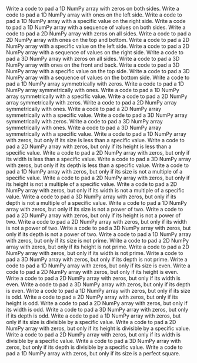 Write a code to pad a 1D NumPy array with zeros on both sides.
Write a code to pad a 1D NumPy array with ones on the left side.
Write a code to pad a 1D NumPy array with a specific value on the right side.
Write a code to pad a 1D NumPy array with a sequence of values on both sides.
Write a code to pad a 2D NumPy array with zeros on all sides.
Write a code to pad a 2D NumPy array with ones on the top and bottom.
Write a code to pad a 2D NumPy array with a specific value on the left side.
Write a code to pad a 2D NumPy array with a sequence of values on the right side.
Write a code to pad a 3D NumPy array with zeros on all sides.
Write a code to pad a 3D NumPy array with ones on the front and back.
Write a code to pad a 3D NumPy array with a specific value on the top side.
Write a code to pad a 3D NumPy array with a sequence of values on the bottom side.
Write a code to pad a 1D NumPy array symmetrically with zeros.
Write a code to pad a 1D NumPy array symmetrically with ones.
Write a code to pad a 1D NumPy array symmetrically with a specific value.
Write a code to pad a 2D NumPy array symmetrically with zeros.
Write a code to pad a 2D NumPy array symmetrically with ones.
Write a code to pad a 2D NumPy array symmetrically with a specific value.
Write a code to pad a 3D NumPy array symmetrically with zeros.
Write a code to pad a 3D NumPy array symmetrically with ones.
Write a code to pad a 3D NumPy array symmetrically with a specific value.
Write a code to pad a 1D NumPy array with zeros, but only if its size is less than a specific value.
Write a code to pad a 2D NumPy array with zeros, but only if its height is less than a specific value.
Write a code to pad a 2D NumPy array with zeros, but only if its width is less than a specific value.
Write a code to pad a 3D NumPy array with zeros, but only if its depth is less than a specific value.
Write a code to pad a 1D NumPy array with zeros, but only if its size is not a multiple of a specific value.
Write a code to pad a 2D NumPy array with zeros, but only if its height is not a multiple of a specific value.
Write a code to pad a 2D NumPy array with zeros, but only if its width is not a multiple of a specific value.
Write a code to pad a 3D NumPy array with zeros, but only if its depth is not a multiple of a specific value.
Write a code to pad a 1D NumPy array with zeros, but only if its size is not a power of two.
Write a code to pad a 2D NumPy array with zeros, but only if its height is not a power of two.
Write a code to pad a 2D NumPy array with zeros, but only if its width is not a power of two.
Write a code to pad a 3D NumPy array with zeros, but only if its depth is not a power of two.
Write a code to pad a 1D NumPy array with zeros, but only if its size is not prime.
Write a code to pad a 2D NumPy array with zeros, but only if its height is not prime.
Write a code to pad a 2D NumPy array with zeros, but only if its width is not prime.
Write a code to pad a 3D NumPy array with zeros, but only if its depth is not prime.
Write a code to pad a 1D NumPy array with zeros, but only if its size is even.
Write a code to pad a 2D NumPy array with zeros, but only if its height is even.
Write a code to pad a 2D NumPy array with zeros, but only if its width is even.
Write a code to pad a 3D NumPy array with zeros, but only if its depth is even.
Write a code to pad a 1D NumPy array with zeros, but only if its size is odd.
Write a code to pad a 2D NumPy array with zeros, but only if its height is odd.
Write a code to pad a 2D NumPy array with zeros, but only if its width is odd.
Write a code to pad a 3D NumPy array with zeros, but only if its depth is odd.
Write a code to pad a 1D NumPy array with zeros, but only if its size is divisible by a specific value.
Write a code to pad a 2D NumPy array with zeros, but only if its height is divisible by a specific value.
Write a code to pad a 2D NumPy array with zeros, but only if its width is divisible by a specific value.
Write a code to pad a 3D NumPy array with zeros, but only if its depth is divisible by a specific value.
Write a code to pad a 1D NumPy array with zeros, but only if its size is a perfect square.